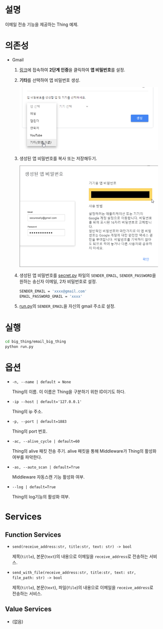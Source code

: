 # 설명

이메일 전송 기능을 제공하는 Thing 예제.

# 의존성

- Gmail

  1. [링크](https://myaccount.google.com/security)에 접속하여 **2단계 인증**을 클릭하여 **앱 비밀번호**를 설정.
  2. **기타**를 선택하여 앱 비밀번호 생성.

     ![Untitled](img/password_gen1.png)

  3. 생성된 앱 비밀번호를 복사 또는 저장해두기.

     ![Untitled](img/password_gen2.png)

  4. 생성된 앱 비밀번호를 [secret.py](http://secret.py/) 파일의 `SENDER_EMAIL`, `SENDER_PASSWORD`을 원하는 송신자 이메일, 2차 비밀번호로 설정.

     ```bash
     SENDER_EMAIL = 'xxxx@gmail.com'
     EMAIL_PASSWORD_GMAIL = 'xxxx'
     ```

  5. [run.py](http://run.py/)의 `SENDER_EMAIL`을 자신의 gmail 주소로 설정.

# 실행

```bash
cd big_thing/email_big_thing
python run.py
```

# 옵션

- `-n, --name | default = None`

  Thing의 이름. 이 이름은 Thing을 구분하기 위한 ID이기도 하다.

- `-ip --host | default='127.0.0.1'`

  Thing의 ip 주소.

- `-p, --port | default=1883`

  Thing의 port 번호.

- `-ac, --alive_cycle | default=60`

  Thing의 alive 패킷 전송 주기. alive 패킷을 통해 Middleware가 Thing의 활성화 여부를 파악한다.

- `-as, --auto_scan | default=True`

  Middleware 자동스캔 기능 활성화 여부.

- `--log | default=True`

  Thing의 log기능의 활성화 여부.

# Services

## Function Services

- `send(receive_address:str, title:str, text: str) -> bool`

  제목(`title`), 본문(`text`)의 내용으로 이메일을 `receive_address`로 전송하는 서비스.

- `send_with_file(receive_address:str, title:str, text: str, file_path: str) -> bool`

  제목(`title`), 본문(`text`), 파일(`file`)의 내용으로 이메일을 `receive_address`로 전송하는 서비스.

## Value Services

- (없음)
